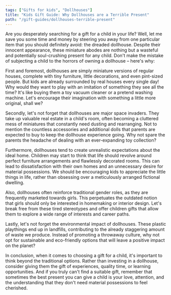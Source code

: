 ```yaml
---
tags: ["Gifts for kids", "Dollhouses"]
title: "Kids Gift Guide: Why Dollhouses are a Terrible Present"
path: "/gift-guides/dollhouses-terrible-present"
---
```


Are you desperately searching for a gift for a child in your life? Well, let me save you some time and money by steering you away from one particular item that you should definitely avoid: the dreaded dollhouse. Despite their innocent appearance, these miniature abodes are nothing but a wasteful and potentially soul-crushing present for any child. Don't make the mistake of subjecting a child to the horrors of owning a dollhouse – here's why:

First and foremost, dollhouses are simply miniature versions of regular houses, complete with tiny furniture, little decorations, and even pint-sized people. But kids are already surrounded by real houses every single day! Why would they want to play with an imitation of something they see all the time? It's like buying them a toy vacuum cleaner or a pretend washing machine. Let's encourage their imagination with something a little more original, shall we?

Secondly, let's not forget that dollhouses are major space invaders. They take up valuable real estate in a child's room, often becoming a cluttered mess of miniatures that constantly need dusting and rearranging. Not to mention the countless accessories and additional dolls that parents are expected to buy to keep the dollhouse experience going. Why not spare the parents the headache of dealing with an ever-expanding toy collection?

Furthermore, dollhouses tend to create unrealistic expectations about the ideal home. Children may start to think that life should revolve around perfect furniture arrangements and flawlessly decorated rooms. This can lead to dissatisfaction with their own homes and an unnecessary desire for material possessions. We should be encouraging kids to appreciate the little things in life, rather than obsessing over a meticulously arranged fictional dwelling.

Also, dollhouses often reinforce traditional gender roles, as they are frequently marketed towards girls. This perpetuates the outdated notion that girls should only be interested in homemaking or interior design. Let's break free from these tired stereotypes and offer children gifts that allow them to explore a wide range of interests and career paths.

Lastly, let's not forget the environmental impact of dollhouses. These plastic playthings end up in landfills, contributing to the already staggering amount of waste we produce. Instead of promoting a throwaway culture, why not opt for sustainable and eco-friendly options that will leave a positive impact on the planet?

In conclusion, when it comes to choosing a gift for a child, it's important to think beyond the traditional options. Rather than investing in a dollhouse, consider giving them the gift of experiences, quality time, or learning opportunities. And if you truly can't find a suitable gift, remember that sometimes the best present you can give a child is your love, attention, and the understanding that they don't need material possessions to feel cherished.